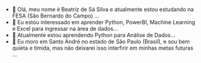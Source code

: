 - 👋 Olá, meu nome é Beatriz de Sá Silva e atualmente estou estudando na FESA (São Bernardo do Campo) ...
- 👀 Eu estou interessado em aprender Python, PowerBI, Machine Learning e Excel para ingressar na área de dados...
- 🌱 Atualmente estou aprendendo Python para Análise de Dados...
- 💞️ Eu moro em Santo André no estado de São Paulo (Brasil), e sou bem quieta e timida, mas não deixarei isso interfirir em minhas metas futuras ...

<!---
BlackFox2812/BlackFox2812 is a ✨ special ✨ repository because its `README.md` (this file) appears on your GitHub profile.
You can click the Preview link to take a look at your changes.
--->
